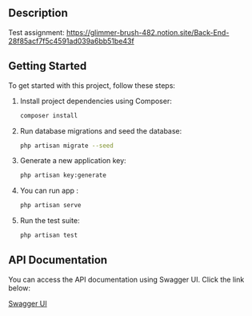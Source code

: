 ## Description
Test assignment: https://glimmer-brush-482.notion.site/Back-End-28f85acf7f5c4591ad039a6bb51be43f
## Getting Started

To get started with this project, follow these steps:

1. Install project dependencies using Composer:

    ```bash
    composer install
    ```

2. Run database migrations and seed the database:

    ```bash
    php artisan migrate --seed
    ```

3. Generate a new application key:

    ```bash
    php artisan key:generate
    ```
4. You can run app :

   ```bash
   php artisan serve
   ```

5. Run the test suite:

    ```bash
    php artisan test
    ```

## API Documentation

You can access the API documentation using Swagger UI. Click the link below:

[Swagger UI](public/swagger.json)


